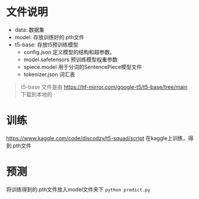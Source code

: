 # 文件说明
- data: 数据集
- model: 存放训练好的.pth文件
- t5-base: 存放t5预训练模型
  - config.json 定义模型的结构和超参数。
  - model.safetensors 预训练模型权重参数
  - spiece.model 用于分词的SentencePiece模型文件
  - tokenizer.json 词汇表

> t5-base 文件是由 https://hf-mirror.com/google-t5/t5-base/tree/main 下载到本地的

# 训练
https://www.kaggle.com/code/discodzy/t5-squad/script
在kaggle上训练，得到.pth文件
# 预测
将训练得到的.pth文件放入model文件夹下
`python predict.py`